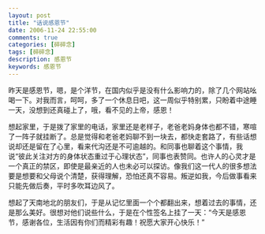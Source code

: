 ```yaml
---
layout: post
title: "话说感恩节"
date: 2006-11-24 22:55:00
comments: true
categories: [碎碎念]
tags: [碎碎念]
description: 感恩节
keywords: 感恩节
---
```


昨天是感恩节，嗯，是个洋节，在国内似乎是没有什么影响力的，除了几个网站吆喝一下。对我而言，呵呵，多了一个休息日吧，这一周似乎特别累，只盼着中途睡一天，没想到还真碰上了，哦，看不见的上帝，感恩！

<!--more-->

想起家里，于是拨了家里的电话，家里还是老样子，老爸老妈身体也都不错，寒喧了一阵子就挂断了。总是觉得和老爸老妈聊不到一块去，都快走套路了，有些话想说却还是留在了心里，看来代沟还是不可逾越的。和同事也聊着这个事情，我说“彼此关注对方的身体状态重过于心理状态”，同事也表赞同。也许人的心灵才是一个真正的禁区，即使是最亲近的人也未必可以探访。像我们这一代人的很多想法要是想要和父母说个清楚，获得理解，恐怕还真不容易。叛逆如我，今后做事看来只能先做后奏，平时多吹耳边风了。

想起了天南地北的朋友们，于是从记忆里面一个个都翻出来，想着过去的事情，还是那么美好。很想对他们说些什么，于是在个性签名上挂了一天：“今天是感恩节，感谢各位，生活因有你们而精彩有趣！祝愿大家开心快乐！”
